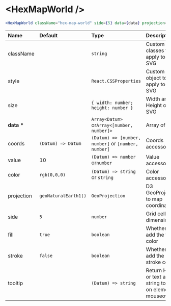 # \<HexMapWorld \/>

```jsx
<HexMapWorld className="hex-map-world" side={5} data={data} projection={projection} />
```

| Name           | Default              | Type                                                | Description                                                  |
| :------------- | :------------------- | :-------------------------------------------------- | :----------------------------------------------------------- |
| className      |                      | `string`                                            | Custom css classes to apply to the SVG                       |
| style          |                      | `React.CSSProperties`                               | Custom style object to apply to the SVG                      |
| size           |                      | `{ width: number; height: number }`                 | Width and Height of the SVG                                  |
| <b>data \*</b> |                      | `Array<Datum>` or`Array<[number, number]>`          | Array of data                                                |
| coords         | `(Datum) => Datum`   | `(Datum) => [number, number]` or `[number, number]` | Coords accessor                                              |
| value          | 10                   | `(Datum) => number` or`number`                      | Value accessor                                               |
| color          | `rgb(0,0,0)`         | `(Datum) => string` or `string`                     | Color accessor                                               |
| projection     | `geoNaturalEarth1()` | `GeoProjection`                                     | D3 GeoProjection to map coordinates                          |
| side           | `5`                  | `number`                                            | Grid cell dimension                                          |
| fill           | `true`               | `boolean`                                           | Whether to add the fill color                                |
| stroke         | `false`              | `boolean`                                           | Whether to add the stroke color                              |
| tooltip        |                      | `(Datum) => string`                                 | Return HTML or text as a string to show on element mouseover |
